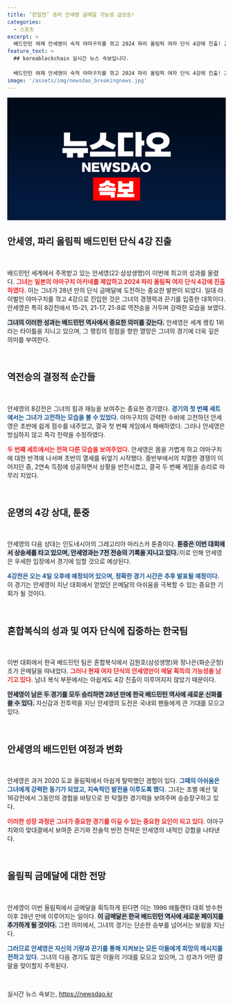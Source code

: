 ```yaml
---
title: ‘한일전’ 승리 안세영 금메달 가능성 급상승!
categories:
  - 스포츠
excerpt: >
  배드민턴 여제 안세영이 숙적 야마구치를 꺾고 2024 파리 올림픽 여자 단식 4강에 진출! 28년 만의 금메달 향해 2승만 남았다. 4강 상대는 인도네시아의 툰중, 기대감 UP!
feature_text: >
  ## koreablockchain 실시간 뉴스 속보입니다.

  배드민턴 여제 안세영이 숙적 야마구치를 꺾고 2024 파리 올림픽 여자 단식 4강에 진출! 28년 만의 금메달 향해 2승만 남았다. 4강 상대는 인도네시아의 툰중, 기대감 UP!
image: '/assets/img/newsdao_breakingnews.jpg'
---
```


<p><img src="/assets/img/newsdao_breakingnews.jpg" alt="koreablockchain 속보" /></p>

<h2 data-ke-size="size26">안세영, 파리 올림픽 배드민턴 단식 4강 진출</h2>

<p data-ke-size="size16">&nbsp;</p>

<p>배드민턴 세계에서 주목받고 있는 안세영(22·삼성생명)이 이번에 최고의 성과를 올렸다. <b><span style="color: #ee2323;">그녀는 일본의 야마구치 아카네를 제압하고 2024 파리 올림픽 여자 단식 4강에 진출하였다.</span></b> 이는 그녀가 28년 만의 단식 금메달에 도전하는 중요한 발판이 되었다. 일대 라이벌인 야마구치를 꺾고 4강으로 진입한 것은 그녀의 경쟁력과 끈기를 입증한 대목이다. 안세영은 특히 8강전에서 15-21, 21-17, 21-8로 역전승을 거두며 강력한 모습을 보였다. </p>

<p><b><span style="background-color: #21538527;">그녀의 이러한 성과는 배드민턴 역사에서 중요한 의미를 갖는다.</span></b> 안세영은 세계 랭킹 1위라는 타이틀을 지니고 있으며, 그 랭킹의 정점을 향한 열망은 그녀의 경기에 더욱 깊은 의미를 부여한다. </p>

<p data-ke-size="size16">&nbsp;</p>

<h2 data-ke-size="size26">역전승의 결정적 순간들</h2>

<p data-ke-size="size16">&nbsp;</p>

<p>안세영의 8강전은 그녀의 힘과 재능을 보여주는 중요한 경기였다. <b><span style="color: #1a5490;">경기의 첫 번째 세트에서는 그녀가 고전하는 모습을 볼 수 있었다.</span></b> 야마구치의 강력한 수비에 고전하던 안세영은 초반에 쉽게 점수를 내주었고, 결국 첫 번째 게임에서 패배하였다. 그러나 안세영은 방심하지 않고 즉각 전략을 수정하였다. </p>

<p><b><span style="color: #ee2323;">두 번째 세트에서는 전혀 다른 모습을 보여주었다.</span></b> 안세영은 몸을 가볍게 하고 야마구치에 대한 반격에 나서며 초반의 열세를 뒤엎기 시작했다. 중반부에서의 치열한 경쟁이 이어지던 중, 2연속 득점에 성공하면서 상황을 반전시켰고, 결국 두 번째 게임을 승리로 마무리 지었다. </p>

<p data-ke-size="size16">&nbsp;</p>

<h2 data-ke-size="size26">운명의 4강 상대, 툰중</h2>

<p data-ke-size="size16">&nbsp;</p>

<p>안세영의 다음 상대는 인도네시아의 그레고리아 마리스카 툰중이다. <b><span style="background-color: #21538527;">툰중은 이번 대회에서 상승세를 타고 있으며, 안세영과는 7전 전승의 기록을 지니고 있다. </span></b> 이로 인해 안세영은 우세한 입장에서 경기에 임할 것으로 예상된다. </p>

<p><b><span style="color: #1a5490;">4강전은 오는 4일 오후에 예정되어 있으며, 정확한 경기 시간은 추후 발표될 예정이다.</span></b> 이 경기는 안세영이 지난 대회에서 얻었던 은메달의 아쉬움을 극복할 수 있는 중요한 기회가 될 것이다. </p>

<p data-ke-size="size16">&nbsp;</p>

<h2 data-ke-size="size26">혼합복식의 성과 및 여자 단식에 집중하는 한국팀</h2>

<p data-ke-size="size16">&nbsp;</p>

<p>이번 대회에서 한국 배드민턴 팀은 혼합복식에서 김원호(삼성생명)와 정나은(화순군청) 조가 은메달을 따내었다. <b><span style="color: #ee2323;">그러나 현재 여자 단식의 안세영만이 메달 획득의 가능성을 남기고 있다.</span></b> 남녀 복식 부문에서는 아쉽게도 4강 진출이 이루어지지 않았기 때문이다. </p>

<p><b><span style="background-color: #21538527;">안세영이 남은 두 경기를 모두 승리하면 28년 만에 한국 배드민턴 역사에 새로운 신화를 쓸 수 있다.</span></b> 자신감과 전투력을 지닌 안세영의 도전은 국내외 팬들에게 큰 기대를 모으고 있다. </p>

<p data-ke-size="size16">&nbsp;</p>

<h2 data-ke-size="size26">안세영의 배드민턴 여정과 변화</h2>

<p data-ke-size="size16">&nbsp;</p>

<p>안세영은 과거 2020 도쿄 올림픽에서 아쉽게 탈락했던 경험이 있다. <b><span style="color: #1a5490;">그때의 아쉬움은 그녀에게 강력한 동기가 되었고, 지속적인 발전을 이루도록 했다.</span></b> 그녀는 조별 예선 및 16강전에서 그동안의 경험을 바탕으로 한 탁월한 경기력을 보여주며 승승장구하고 있다. </p>

<p><b><span style="color: #ee2323;">이러한 성장 과정은 그녀가 중요한 경기를 이길 수 있는 중요한 요인이 되고 있다.</span></b> 야마구치와의 맞대결에서 보여준 끈기와 전술적 반전 전략은 안세영의 내적인 강함을 나타낸다. </p>

<p data-ke-size="size16">&nbsp;</p>

<h2 data-ke-size="size26">올림픽 금메달에 대한 전망</h2>

<p data-ke-size="size16">&nbsp;</p>

<p>안세영이 이번 올림픽에서 금메달을 획득하게 된다면 이는 1996 애틀랜타 대회 방수현 이후 28년 만에 이루어지는 일이다. <b><span style="background-color: #21538527;">이 금메달은 한국 배드민턴 역사에 새로운 페이지를 추가하게 될 것이다.</span></b> 그런 의미에서, 그녀의 경기는 단순한 승부를 넘어서는 보람을 지닌다. </p>

<p><b><span style="color: #1a5490;">그러므로 안세영은 자신의 기량과 끈기를 통해 지켜보는 모든 이들에게 희망의 메시지를 전하고 있다.</span></b> 그녀의 다음 경기도 많은 이들의 기대를 모으고 있으며, 그 성과가 어떤 결말을 맞이할지 주목된다. </p>

<p data-ke-size="size16">&nbsp;</p>
실시간 뉴스 속보는, <a href="https://newsdao.kr" rel="dofollow">https://newsdao.kr</a>


